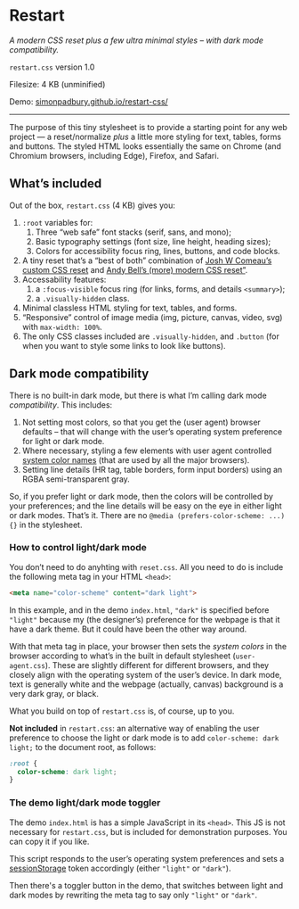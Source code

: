 # Restart

_A modern CSS reset plus a few ultra minimal styles – with dark mode compatibility._

`restart.css` version 1.0

Filesize: 4 KB (unminified)

Demo: [simonpadbury.github.io/restart-css/](simonpadbury.github.io/restart-css/)

***

The purpose of this tiny stylesheet is to provide a starting point for any web project — a reset/normalize _plus_ a little more styling for text, tables, forms and buttons. The styled HTML looks essentially the same on Chrome (and Chromium browsers, including Edge), Firefox, and Safari.

## What’s included

Out of the box, `restart.css` (4 KB) gives you:

1. `:root` variables for:
    1. Three “web safe” font stacks (serif, sans, and mono);
    2. Basic typography settings (font size, line height, heading sizes);
    3. Colors for accessibility focus ring, lines, buttons, and code blocks.
 2. A tiny reset that’s a “best of both” combination of [Josh W Comeau’s custom CSS reset](https://www.joshwcomeau.com/css/custom-css-reset/) and [Andy Bell’s (more) modern CSS reset”](https://andy-bell.co.uk/a-more-modern-css-reset/).
 3. Accessability features: 
    1. a `:focus-visible` focus ring (for links, forms, and details `<summary>`);
    2. a `.visually-hidden` class.
 4. Minimal classless HTML styling for text, tables, and forms.
 5. “Responsive” control of image media (img, picture, canvas, video, svg) with `max-width: 100%`.
 6. The only CSS classes included are `.visually-hidden`, and `.button` (for when you want to style some links to look like buttons).

## Dark mode compatibility

There is no built-in dark mode, but there is what I’m calling dark mode _compatibility_. This includes:

1. Not setting most colors, so that you get the (user agent) browser defaults – that will change with the user’s operating system preference for light or dark mode.
2. Where necessary, styling a few elements with user agent controlled [system color names](https://developer.mozilla.org/en-US/docs/Web/CSS/system-color) (that are used by all the major browsers).
3. Setting line details (HR tag, table borders, form input borders) using an RGBA semi-transparent gray.

So, if you prefer light or dark mode, then the colors will be controlled by your preferences; and the line details will be easy on the eye in either light or dark modes. That’s it. There are no `@media (prefers-color-scheme: ...) {}` in the stylesheet.

### How to control light/dark mode

You don’t need to do anyhting with `reset.css`. All you need to do is include the following meta tag in your HTML `<head>`:

```html
<meta name="color-scheme" content="dark light">
```

In this example, and in the demo `index.html`, `"dark"` is specified before `"light"` because my (the designer’s) preference for the webpage is that it have a dark theme. But it could have been the other way around.

With that meta tag in place, your browser then sets the _system colors_ in the browser according to what’s in the built in default stylesheet (`user-agent.css`). These are slightly different for different browsers, and they closely align with the operating system of the user’s device. In dark mode, text is generally white and the webpage (actually, canvas) background is a very dark gray, or black.

What you build on top of `restart.css` is, of course, up to you.

**Not included** in `restart.css`: an alternative way of enabling the user preference to choose the light or dark mode is to add `color-scheme: dark light;` to the document root, as follows:

```css
:root {
  color-scheme: dark light;
}
```

### The demo light/dark mode toggler

The demo `index.html` is has a simple JavaScript in its `<head>`. This JS is not necessary for `restart.css`, but is included for demonstration purposes. You can copy it if you like. 

This script responds to the user’s operating system preferences and sets a [sessionStorage]() token accordingly (either `"light"` or `"dark"`).

Then there's a toggler button in the demo, that switches between light and dark modes by rewriting the meta tag to say only `"light"` or `"dark"`.
